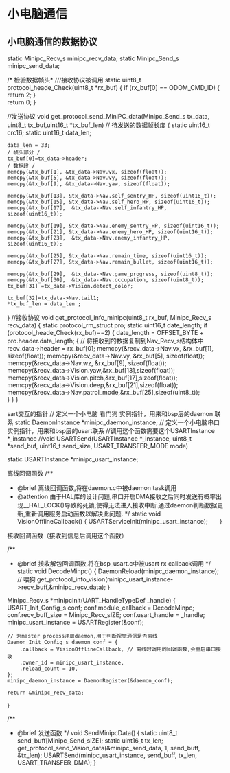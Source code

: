 # 小电脑通信
## 小电脑通信的数据协议

static Minipc_Recv_s minipc_recv_data;
static Minipc_Send_s minipc_send_data;

/* 检验数据帧头* ///接收协议被调用
static uint8_t protocol_heade_Check(uint8_t *rx_buf)
{
    if (rx_buf[0] == ODOM_CMD_ID)
    {
        return 2;
    }    
    return 0;
}

//发送协议
void get_protocol_send_MiniPC_data(Minipc_Send_s  tx_data, uint8_t  tx_buf,uint16_t *tx_buf_len)    // 待发送的数据帧长度
{
    static uint16_t crc16;
    static uint16_t data_len;

    data_len = 33;
    / 帧头部分 /
    tx_buf[0]=tx_data->header;
    / 数据段 /
    memcpy(&tx_buf[1], &tx_data->Nav.vx, sizeof(float));
    memcpy(&tx_buf[5], &tx_data->Nav.vy, sizeof(float));
    memcpy(&tx_buf[9], &tx_data->Nav.yaw, sizeof(float));

    memcpy(&tx_buf[13], &tx_data->Nav.self_sentry_HP, sizeof(uint16_t));
    memcpy(&tx_buf[15], &tx_data->Nav.self_hero_HP, sizeof(uint16_t));
    memcpy(&tx_buf[17],  &tx_data->Nav.self_infantry_HP, sizeof(uint16_t));

    memcpy(&tx_buf[19], &tx_data->Nav.enemy_sentry_HP, sizeof(uint16_t));
    memcpy(&tx_buf[21], &tx_data->Nav.enemy_hero_HP, sizeof(uint16_t));
    memcpy(&tx_buf[23],  &tx_data->Nav.enemy_infantry_HP, sizeof(uint16_t));

    memcpy(&tx_buf[25], &tx_data->Nav.remain_time, sizeof(uint16_t));
    memcpy(&tx_buf[27], &tx_data->Nav.remain_bullet, sizeof(uint16_t));

    memcpy(&tx_buf[29],  &tx_data->Nav.game_progress, sizeof(uint8_t));
    memcpy(&tx_buf[30],  &tx_data->Nav.occupation, sizeof(uint8_t));
    tx_buf[31] =tx_data->Vision.detect_color;

    tx_buf[32]=tx_data->Nav.tail1;
    *tx_buf_len = data_len ;
}
//接收协议
void get_protocol_info_minipc(uint8_t  rx_buf, Minipc_Recv_s  recv_data)
{
    static protocol_rm_struct pro;
    static uint16_t date_length;
    if (protocol_heade_Check(rx_buf)==2) 
    {
        date_length = OFFSET_BYTE + pro.header.data_length;
        {
        // 将接收到的数据复制到Nav_Recv_s结构体中
        recv_data->header = rx_buf[0];
        memcpy(&recv_data->Nav.vx, &rx_buf[1], sizeof(float));
        memcpy(&recv_data->Nav.vy, &rx_buf[5], sizeof(float));
        memcpy(&recv_data->Nav.wz, &rx_buf[9], sizeof(float));
        memcpy(&recv_data->Vision.yaw,&rx_buf[13],sizeof(float));
        memcpy(&recv_data->Vision.pitch,&rx_buf[17],sizeof(float));
        memcpy(&recv_data->Vision.deep,&rx_buf[21],sizeof(float));
        memcpy(&recv_data->Nav.patrol_mode,&rx_buf[25],sizeof(uint8_t));        
        }
    }
}

sart交互的指针
// 定义一个小电脑 看门狗 实例指针，用来和bsp层的daemon 联系
static DaemonInstance *minipc_daemon_instance;
// 定义一个小电脑串口实例指针，用来和bsp层的usart联系
//调用这个函数需要这个USARTInstance *_instance
//void USARTSend(USARTInstance *_instance, uint8_t *send_buf, uint16_t send_size, USART_TRANSFER_MODE mode)

static USARTInstance *minipc_usart_instance;

离线回调函数
/**
 * @brief 离线回调函数,将在daemon.c中被daemon task调用
 * @attention 由于HAL库的设计问题,串口开启DMA接收之后同时发送有概率出现__HAL_LOCK()导致的死锁,使得无法进入接收中断.通过daemon判断数据更新,重新调用服务启动函数以解决此问题.
  */
static void VisionOfflineCallback()
{
    USARTServiceInit(minipc_usart_instance);      
}


接收回调函数（接收到信息后调用这个函数）

/**
 * @brief 接收解包回调函数,将在bsp_usart.c中被usart rx callback调用
 */
static void DecodeMinpc()
{
    DaemonReload(minipc_daemon_instance); // 喂狗
get_protocol_info_vision(minipc_usart_instance->recv_buff,&minipc_recv_data);
}

Minipc_Recv_s  *minipcInit(UART_HandleTypeDef  _handle)
{
    USART_Init_Config_s conf;
    conf.module_callback = DecodeMinpc;
    conf.recv_buff_size = Minipc_Recv_sIZE;
    conf.usart_handle = _handle;
    minipc_usart_instance = USARTRegister(&conf);

    // 为master process注册daemon,用于判断视觉通信是否离线
    Daemon_Init_Config_s daemon_conf = {
        .callback = VisionOfflineCallback, // 离线时调用的回调函数,会重启串口接收
        .owner_id = minipc_usart_instance,
        .reload_count = 10,
    };
    minipc_daemon_instance = DaemonRegister(&daemon_conf);

    return &minipc_recv_data;
}



/**
 * @brief 发送函数
 */
void SendMinipcData()
{
    static uint8_t send_buff[Minipc_Send_sIZE];
    static uint16_t tx_len;
    get_protocol_send_Vision_data(&minipc_send_data, 1, send_buff, &tx_len);
    USARTSend(minipc_usart_instance, send_buff, tx_len, USART_TRANSFER_DMA); 
}
